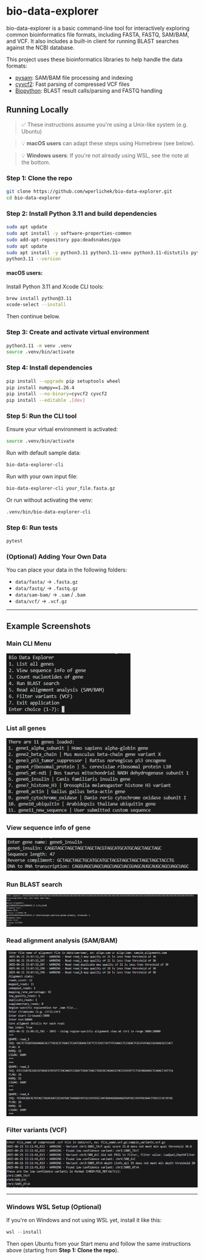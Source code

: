 # bio-data-explorer

bio-data-explorer is a basic command-line tool for interactively exploring common bioinformatics file formats, including FASTA, FASTQ, SAM/BAM, and VCF. It also includes a built-in client for running BLAST searches against the NCBI database.

This project uses these bioinformatics libraries to help handle the data formats:

- [pysam](https://pysam.readthedocs.io/en/latest/): SAM/BAM file processing and indexing  
- [cyvcf2](https://github.com/brentp/cyvcf2): Fast parsing of compressed VCF files  
- [Biopython](https://biopython.org/): BLAST result calls/parsing and FASTQ handling  

## Running Locally

> ✅ These instructions assume you're using a Unix-like system (e.g. Ubuntu)

> 💡 **macOS users** can adapt these steps using Homebrew (see below).

> 💡 **Windows users**: If you're not already using WSL, see the note at the bottom.

### Step 1: Clone the repo

```bash
git clone https://github.com/wperlichek/bio-data-explorer.git
cd bio-data-explorer
```

### Step 2: Install Python 3.11 and build dependencies

```bash
sudo apt update
sudo apt install -y software-properties-common
sudo add-apt-repository ppa:deadsnakes/ppa
sudo apt update
sudo apt install -y python3.11 python3.11-venv python3.11-distutils python3.11-dev python3-pip build-essential libbz2-dev liblzma-dev libcurl4-openssl-dev libssl-dev
python3.11 --version
```

#### macOS users:  
Install Python 3.11 and Xcode CLI tools:

```bash
brew install python@3.11
xcode-select --install
```

Then continue below.

### Step 3: Create and activate virtual environment

```bash
python3.11 -m venv .venv
source .venv/bin/activate
```

### Step 4: Install dependencies

```bash
pip install --upgrade pip setuptools wheel
pip install numpy==1.26.4
pip install --no-binary=cyvcf2 cyvcf2
pip install --editable .[dev]
```

### Step 5: Run the CLI tool

Ensure your virtual environment is activated:

```bash
source .venv/bin/activate
```

Run with default sample data:

```bash
bio-data-explorer-cli
```

Run with your own input file:

```bash
bio-data-explorer-cli your_file.fasta.gz
```

Or run without activating the venv:

```bash
.venv/bin/bio-data-explorer-cli
```

### Step 6: Run tests

```bash
pytest
```

### (Optional) Adding Your Own Data

You can place your data in the following folders:

- `data/fasta/` → `.fasta.gz`
- `data/fastq/` → `.fastq.gz`
- `data/sam-bam/` → `.sam` / `.bam`
- `data/vcf/` → `.vcf.gz`

---

## Example Screenshots

### Main CLI Menu

![CLI Menu](docs/images/cli-menu.png)

### List all genes

![all genes](docs/images/list-genes.png)

### View sequence info of gene

![sequence of gene](docs/images/view-sequence.png)

### Run BLAST search

![blast search](docs/images/blast.png)

### Read alignment analysis (SAM/BAM)

![read alignments](docs/images/align.png)

### Filter variants (VCF)

![variant analysis](docs/images/vcf.png)

---

### Windows WSL Setup (Optional)

If you're on Windows and not using WSL yet, install it like this:

```powershell
wsl --install
```

Then open Ubuntu from your Start menu and follow the same instructions above (starting from **Step 1: Clone the repo**).